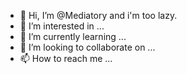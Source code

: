 - 👋 Hi, I’m @Mediatory and i'm too lazy.
- 👀 I’m interested in ...
- 🌱 I’m currently learning ...
- 💞️ I’m looking to collaborate on ...
- 📫 How to reach me ...

<!---
Mediatory/Mediatory is a ✨ special ✨ repository because its `README.md` (this file) appears on your GitHub profile.
You can click the Preview link to take a look at your changes.
--->
